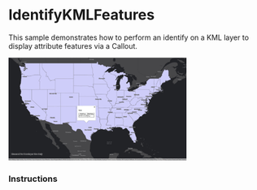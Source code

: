 # IdentifyKMLFeatures

This sample demonstrates how to perform an identify on a KML layer to display attribute features via a Callout.

<img src="IdentifyKMLFeatures.jpg" width="350"/>

### Instructions

